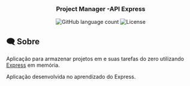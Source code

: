 <h3 align="center">
  Project Manager  -API Express
</h3>

<p align="center">
  <img alt="GitHub language count" src="https://img.shields.io/github/languages/count/rocketseat/bootcamp-gostack-desafio-01?color=%2304D361">

  <img alt="License" src="https://img.shields.io/badge/license-MIT-%2304D361">

</p>


## 🗨 Sobre

Aplicação para armazenar projetos em e suas tarefas do zero utilizando [Express](https://expressjs.com/pt-br/) em memória.

Aplicação desenvolvida no aprendizado do Express.